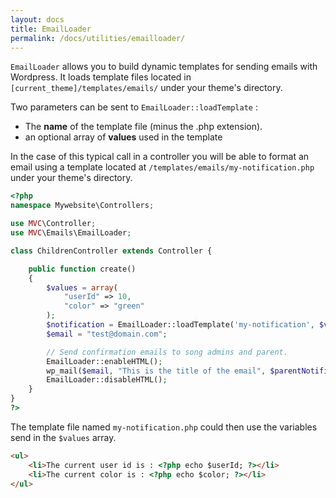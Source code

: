 ```yaml
---
layout: docs
title: EmailLoader
permalink: /docs/utilities/emailloader/
---
```


`EmailLoader` allows you to build dynamic templates for sending emails with Wordpress. It loads template files located in `[current_theme]/templates/emails/` under your theme's directory.

Two parameters can be sent to `EmailLoader::loadTemplate` :

* The __name__ of the template file (minus the .php extension).
* an optional array of __values__ used in the template


In the case of this typical call in a controller you will be able to format an email using a template located at `/templates/emails/my-notification.php` under your theme's directory.

~~~ php
<?php
namespace Mywebsite\Controllers;

use MVC\Controller;
use MVC\Emails\EmailLoader;

class ChildrenController extends Controller {

    public function create()
    {
        $values = array(
            "userId" => 10,
            "color" => "green"
        );
        $notification = EmailLoader::loadTemplate('my-notification', $values);
        $email = "test@domain.com";

        // Send confirmation emails to song admins and parent.
        EmailLoader::enableHTML();
        wp_mail($email, "This is the title of the email", $parentNotification);
        EmailLoader::disableHTML();
    }
}
?>
~~~

The template file named `my-notification.php` could then use the variables send in the `$values` array.

~~~ html
<ul>
    <li>The current user id is : <?php echo $userId; ?></li>
    <li>The current color is : <?php echo $color; ?></li>
</ul>
~~~

